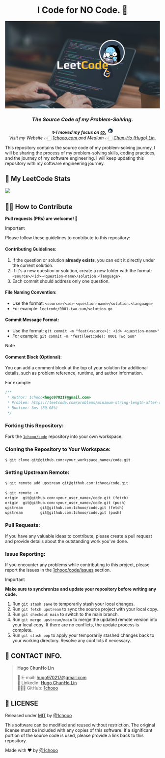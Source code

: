 <h1 align="center">
    I Code for NO Code. 🚀
</h1>


<p align="center">
  <img alt="1chooo.com Home Page" src="./.github/cover.png">
</p>

<h3 align="center">
    <b><i>The Source Code of my Problem-Solving.</i></b>
</h3>

<p align="center">
    <i><b>✨ I moved my focus on <a href="https://go.dev/"><code>GO</code>.</b></a> <img src="./.github/working_hard_go.png" width="20" height="20"></i>
    <br />
    <i>Visit my Website 👉🏻 <a href="https:1chooo.com"> 1chooo.com </a> and Medium 👉🏻 <a href="https://medium.com/@1chooo"> Chun-Ho (Hugo) Lin.</a></i>
</p>


This repository contains the source code of my problem-solving journey. I will be sharing the process of my problem-solving skills, coding practices, and the journey of my software engineering. I will keep updating this repository with my software engineering journey.

## 📇 My LeetCode Stats

![](https://leetcard.jacoblin.cool/1chooo?theme=nord&ext=activity)

## 💪🏻 How to Contribute

**Pull requests (PRs) are welcome! 🎉**

> [!IMPORTANT]
> 
> Please follow these guidelines to contribute to this repository:
>
> #### Contributing Guidelines:
> 
> 1. If the question or solution **already exists**, you can edit it directly under the current solution.
> 2. If it's a new question or solution, create a new folder with the format: `<source>/<id>-<question-name>/solution.<language>`
> 3. Each commit should address only one question.
> 
> #### File Naming Convention:
> 
> - Use the format: `<source>/<id>-<question-name>/solution.<language>`
> - For example: `leetcode/0001-two-sum/solution.go`
> 
> #### Commit Message Format:
> 
> - Use the format: `git commit -m "feat(<source>): <id> <question-name>"`
> - For example: `git commit -m "feat(leetcode): 0001 Two Sum"`

> [!NOTE]
> 
> #### Comment Block (Optional):
> 
> You can add a comment block at the top of your solution for additional details, such as problem reference, runtime, and author information.
>
> For example:
> 
> ```cpp
> /**
>  * Author: 1chooo<hugo970217@gmail.com>
>  * Problem: https://leetcode.com/problems/minimum-string-length-after-removing-substrings
>  * Runtime: 3ms (89.08%)
>  */
> ```

### Forking this Repository:

Fork the [`1chooo/code`](https://github.com/1chooo/code) repository into your own workspace.

### Cloning the Repository to Your Workspace:

```shell
$ git clone git@github.com:<your_workspace_name>/code.git
```

### Setting Upstream Remote:

```shell
$ git remote add upstream git@github.com:1chooo/code.git

$ git remote -v
origin  git@github.com:<your_user_name>/code.git (fetch)
origin  git@github.com:<your_user_name>/code.git (push)
upstream        git@github.com:1chooo/code.git (fetch)
upstream        git@github.com:1chooo/code.git (push)
```

### Pull Requests:

If you have any valuable ideas to contribute, please create a pull request and provide details about the outstanding work you've done.

### Issue Reporting:

If you encounter any problems while contributing to this project, please report the issues in the [1chooo/code/issues](https://github.com/1chooo/code/issues) section.

> [!IMPORTANT]  
> **Make sure to synchronize and update your repository before writing any code.**
> 
> 1. Run `git stash save` to temporarily stash your local changes.
> 2. Run `git fetch upstream` to sync the source project with your local copy.
> 3. Run `git checkout main` to switch to the main branch.
> 4. Run `git merge upstream/main` to merge the updated remote version into your local copy. If there are no conflicts, the update process is complete.
> 5. Run `git stash pop` to apply your temporarily stashed changes back to your working directory. Resolve any conflicts if necessary.

<!-- ### Resources
* LeetCode
* HackerRank
* Codeforces
* Project Euler
* UVa Online Judge
* TopCoder
* CodeChef
* SPOJ (Sphere Online Judge)
* InterviewBit
* AtCoder -->

## 📱 CONTACT INFO.

> **Hugo ChunHo Lin**
> 
> <aside>
>   📩 E-mail: <a href="mailto:hugo970217@gmail.com">hugo970217@gmail.com</a>
> <br>
>   🧳 Linkedin: <a href="https://www.linkedin.com/in/1chooo/">Hugo ChunHo Lin</a>
> <br>
>   👨🏻‍💻 GitHub: <a href="https://github.com/1chooo">1chooo</a>
>    
> </aside>


## 🪪 LICENSE

Released under [MIT](./LICENSE) by [@1chooo](https://1chooo.com)

This software can be modified and reused without restriction. The original license must be included with any copies of this software. If a significant portion of the source code is used, please provide a link back to this repository.

Made with ❤️ by [@1chooo](https://1chooo.com)
